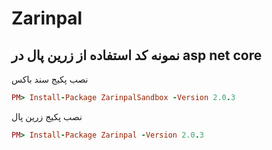 # Zarinpal
نمونه کد استفاده از زرین پال در asp net core
----------------------------
نصب پکیج سند باکس
```ruby
PM> Install-Package ZarinpalSandbox -Version 2.0.3
```
نصب پکیج زرین پال
```ruby
PM> Install-Package Zarinpal -Version 2.0.3
```
